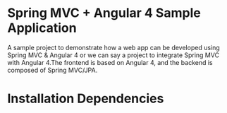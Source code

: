 # Spring MVC + Angular 4 Sample Application

   A sample project to demonstrate how a web app can be developed using Spring MVC & Angular 4 or we can say a project to integrate Spring MVC with Angular 4.The frontend is based on Angular 4, and the backend is composed of Spring MVC/JPA.
   
 # Installation Dependencies  
